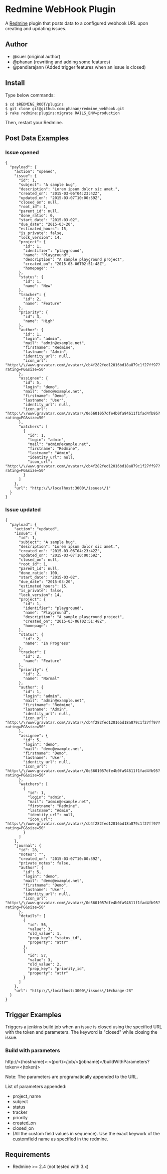 # Redmine WebHook Plugin

A [Redmine](http://www.redmine.org) plugin that posts data to a configured webhook URL upon creating and updating issues.

## Author
* @suer (original author)
* @phanan (rewriting and adding some features)
* @pandiarajann (Added trigger features when an issue is closed)

## Install
Type below commands:

    $ cd $REDMINE_ROOT/plugins
    $ git clone git@github.com:phanan/redmine_webhook.git
    $ rake redmine:plugins:migrate RAILS_ENV=production

Then, restart your Redmine.

## Post Data Examples
### Issue opened
```
{
  "payload": {
    "action": "opened",
    "issue": {
      "id": 1,
      "subject": "A sample bug",
      "description": "Lorem ipsum dolor sic amet.",
      "created_on": "2015-03-06T04:23:42Z",
      "updated_on": "2015-03-07T10:00:59Z",
      "closed_on": null,
      "root_id": 1,
      "parent_id": null,
      "done_ratio": 0,
      "start_date": "2015-03-02",
      "due_date": "2015-03-20",
      "estimated_hours": 15,
      "is_private": false,
      "lock_version": 14,
      "project": {
        "id": 1,
        "identifier": "playground",
        "name": "Playground",
        "description": "A sample playground project",
        "created_on": "2015-03-06T02:51:48Z",
        "homepage": ""
      },
      "status": {
        "id": 1,
        "name": "New"
      },
      "tracker": {
        "id": 2,
        "name": "Feature"
      },
      "priority": {
        "id": 3,
        "name": "High"
      },
      "author": {
        "id": 1,
        "login": "admin",
        "mail": "admin@example.net",
        "firstname": "Redmine",
        "lastname": "Admin",
        "identity_url": null,
        "icon_url": "http:\/\/www.gravatar.com\/avatar\/cb4f282fed12016bd18a879c1f27ff97?rating=PG&size=50"
      },
      "assignee": {
        "id": 5,
        "login": "demo",
        "mail": "demo@example.net",
        "firstname": "Demo",
        "lastname": "User",
        "identity_url": null,
        "icon_url": "http:\/\/www.gravatar.com\/avatar\/0e5601057dfe4b0fa94611f1fad4fb95?rating=PG&size=50"
      },
      "watchers": [
        {
          "id": 1,
          "login": "admin",
          "mail": "admin@example.net",
          "firstname": "Redmine",
          "lastname": "Admin",
          "identity_url": null,
          "icon_url": "http:\/\/www.gravatar.com\/avatar\/cb4f282fed12016bd18a879c1f27ff97?rating=PG&size=50"
        }
      ]
    },
    "url": "http:\/\/localhost:3000\/issues\/1"
  }
}
```

### Issue updated
```
{
  "payload": {
    "action": "updated",
    "issue": {
      "id": 1,
      "subject": "A sample bug",
      "description": "Lorem ipsum dolor sic amet.",
      "created_on": "2015-03-06T04:23:42Z",
      "updated_on": "2015-03-07T10:00:59Z",
      "closed_on": null,
      "root_id": 1,
      "parent_id": null,
      "done_ratio": 100,
      "start_date": "2015-03-02",
      "due_date": "2015-03-20",
      "estimated_hours": 15,
      "is_private": false,
      "lock_version": 14,
      "project": {
        "id": 1,
        "identifier": "playground",
        "name": "Playground",
        "description": "A sample playground project",
        "created_on": "2015-03-06T02:51:48Z",
        "homepage": ""
      },
      "status": {
        "id": 2,
        "name": "In Progress"
      },
      "tracker": {
        "id": 2,
        "name": "Feature"
      },
      "priority": {
        "id": 2,
        "name": "Normal"
      },
      "author": {
        "id": 1,
        "login": "admin",
        "mail": "admin@example.net",
        "firstname": "Redmine",
        "lastname": "Admin",
        "identity_url": null,
        "icon_url": "http:\/\/www.gravatar.com\/avatar\/cb4f282fed12016bd18a879c1f27ff97?rating=PG&size=50"
      },
      "assignee": {
        "id": 5,
        "login": "demo",
        "mail": "demo@example.net",
        "firstname": "Demo",
        "lastname": "User",
        "identity_url": null,
        "icon_url": "http:\/\/www.gravatar.com\/avatar\/0e5601057dfe4b0fa94611f1fad4fb95?rating=PG&size=50"
      },
      "watchers": [
        {
          "id": 1,
          "login": "admin",
          "mail": "admin@example.net",
          "firstname": "Redmine",
          "lastname": "Admin",
          "identity_url": null,
          "icon_url": "http:\/\/www.gravatar.com\/avatar\/cb4f282fed12016bd18a879c1f27ff97?rating=PG&size=50"
        }
      ]
    },
    "journal": {
      "id": 28,
      "notes": "",
      "created_on": "2015-03-07T10:00:59Z",
      "private_notes": false,
      "author": {
        "id": 5,
        "login": "demo",
        "mail": "demo@example.net",
        "firstname": "Demo",
        "lastname": "User",
        "identity_url": null,
        "icon_url": "http:\/\/www.gravatar.com\/avatar\/0e5601057dfe4b0fa94611f1fad4fb95?rating=PG&size=50"
      },
      "details": [
        {
          "id": 56,
          "value": 3,
          "old_value": 1,
          "prop_key": "status_id",
          "property": "attr"
        },
        {
          "id": 57,
          "value": 3,
          "old_value": 2,
          "prop_key": "priority_id",
          "property": "attr"
        }
      ]
    },
    "url": "http:\/\/localhost:3000\/issues\/1#change-28"
  }
}
```
## Trigger Examples

Triggers a jenkins build job when an issue is closed using the specified URL with the token and parameters. The keyword is "closed" while closing the issue.

### Build with parameters
http://<(hostname)>:<(port)>/job/<(jobname)>/buildWithParameters?token=<(token)>

Note:
The parameters are programatically appended to the URL.

List of parameters appended:
* project_name
* subject
* status
* tracker
* priority
* created_on
* closed_on
* (All the custom field values in sequence). Use the exact keywork of the customfield name as specified in the redmine.

## Requirements
* Redmine >= 2.4 (not tested with 3.x)
